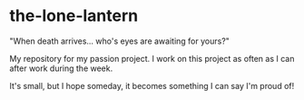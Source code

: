 # the-lone-lantern #
"When death arrives... who's eyes are awaiting for yours?"

My repository for my passion project.
I work on this project as often as I can after work during the week.

It's small, but I hope someday, it becomes something I can say I'm proud of!
